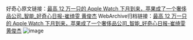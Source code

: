 好奇心原文链接：[最高 12 万一只的 Apple Watch 下月到来，苹果成了一个奢侈品公司_智能_好奇心日报-崔绮雯 黄俊杰](https://www.qdaily.com/articles/7220.html)
WebArchive归档链接：[最高 12 万一只的 Apple Watch 下月到来，苹果成了一个奢侈品公司_智能_好奇心日报-崔绮雯 黄俊杰](http://web.archive.org/web/20190623172113/https://www.qdaily.com/articles/7220.html)
![image](http://ww3.sinaimg.cn/large/007d5XDply1g3x0bctpztj30u072qhdt)